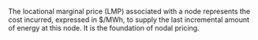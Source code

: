 The locational marginal price (LMP) associated with a node represents the cost incurred, expressed in $/MWh, to supply the last incremental amount of energy at this node. It is the foundation of nodal pricing.